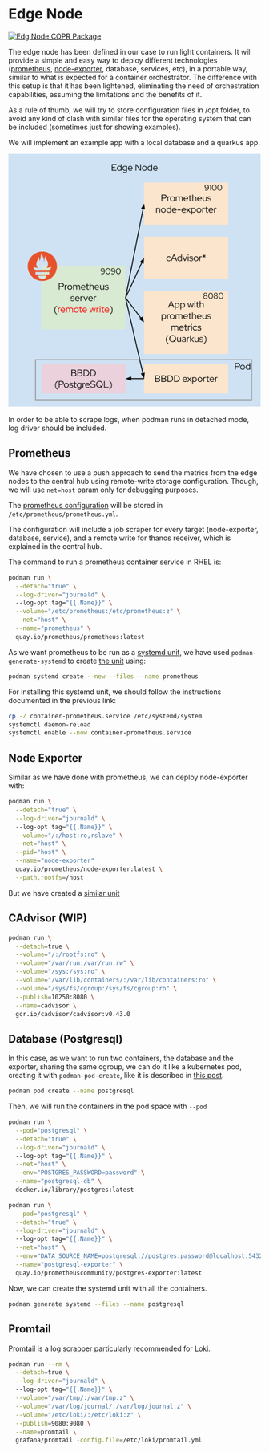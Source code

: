 # Edge Node

[![Edg Node COPR Package](https://copr.fedorainfracloud.org/coprs/drhelius/edge-monitoring/package/edge-node/status_image/last_build.png)](https://copr.fedorainfracloud.org/coprs/drhelius/edge-monitoring/package/edge-node/)

The edge node has been defined in our case to run light containers. It will provide a simple and easy way to deploy different technologies ([prometheus](https://prometheus.io/), [node-exporter](https://prometheus.io/docs/guides/node-exporter/), database, services, etc), in a portable way, similar to what is expected for a container orchestrator. The difference with this setup is that it has been lightened, eliminating the need of orchestration capabilities, assuming the limitations and the benefits of it.

As a rule of thumb, we will try to store configuration files in /opt folder, to avoid any kind of clash with similar files for the operating system that can be included (sometimes just for showing examples).

We will implement an example app with a local database and a quarkus app.

<p align="center">
  <img src="edge-node.svg" alt="Sublime's custom image"/>
</p>

In order to be able to scrape logs, when podman runs in detached mode, log driver should be included. 

## Prometheus

We have chosen to use a push approach to send the metrics from the edge nodes to the central hub using remote-write storage configuration. Though, we will use `net=host` param only for debugging purposes.

The [prometheus configuration](prometheus/prometheus.yml) will be stored in `/etc/prometheus/prometheus.yml`.

The configuration will include a job scraper for every target (node-exporter, database, service), and a remote write for thanos receiver, which is explained in the central hub.

The command to run a prometheus container service in RHEL is:

```bash
podman run \
  --detach="true" \
  --log-driver="journald" \ 
  --log-opt tag="{{.Name}}" \
  --volume="/etc/prometheus:/etc/prometheus:z" \
  --net="host" \
  --name="prometheus" \
  quay.io/prometheus/prometheus:latest
```

As we want prometheus to be run as a [systemd unit](https://access.redhat.com/documentation/en-us/red_hat_enterprise_linux/8/html-single/building_running_and_managing_containers/index#assembly_porting-containers-to-systemd-using-podman_building-running-and-managing-containers), we have used `podman-generate-systemd` to create [the unit](prometheus/container-prometheus.service) using:

```bash
podman systemd create --new --files --name prometheus
```

For installing this systemd unit, we should follow the instructions documented in the previous link:

```bash
cp -Z container-prometheus.service /etc/systemd/system
systemctl daemon-reload
systemctl enable --now container-prometheus.service
```


## Node Exporter 

Similar as we have done with prometheus, we can deploy node-exporter with:

```bash
podman run \
  --detach="true" \
  --log-driver="journald" \ 
  --log-opt tag="{{.Name}}" \
  --volume="/:/host:ro,rslave" \
  --net="host" \
  --pid="host" \
  --name="node-exporter"
  quay.io/prometheus/node-exporter:latest \
  --path.rootfs=/host
```

But we have created a [similar unit](node-exporter/container-node-exporter.service)

## CAdvisor (WIP)


```bash
podman run \
  --detach=true \
  --volume="/:/rootfs:ro" \
  --volume="/var/run:/var/run:rw" \
  --volume="/sys:/sys:ro" \
  --volume="/var/lib/containers/:/var/lib/containers:ro" \
  --volume="/sys/fs/cgroup:/sys/fs/cgroup:ro" \
  --publish=10250:8080 \
  --name=cadvisor \
  gcr.io/cadvisor/cadvisor:v0.43.0
```

## Database (Postgresql)

In this case, as we want to run two containers, the database and the exporter, sharing the same cgroup, we can do it like a kubernetes pod, creating it with `podman-pod-create`, like it is described in [this post](https://developers.redhat.com/blog/2019/01/15/podman-managing-containers-pods). 

```bash
podman pod create --name postgresql
```

Then, we will run the containers in the pod space with `--pod`

```bash
podman run \
  --pod="postgresql" \
  --detach="true" \
  --log-driver="journald" \ 
  --log-opt tag="{{.Name}}" \
  --net="host" \
  --env="POSTGRES_PASSWORD=password" \
  --name="postgresql-db" \
  docker.io/library/postgres:latest
```

```bash
podman run \
  --pod="postgresql" \
  --detach="true" \
  --log-driver="journald" \ 
  --log-opt tag="{{.Name}}" \
  --net="host" \
  --env="DATA_SOURCE_NAME=postgresql://postgres:password@localhost:5432/postgres?sslmode=disable" \
  --name="postgresql-exporter" \
  quay.io/prometheuscommunity/postgres-exporter:latest
```

Now, we can create the systemd unit with all the containers.

```bash
podman generate systemd --files --name postgresql
```

## Promtail

[Promtail](https://grafana.com/docs/loki/latest/clients/promtail/) is a log scrapper particularly recommended for [Loki](https://grafana.com/docs/loki/latest/). 

```bash
podman run --rm \
  --detach=true \
  --log-driver="journald" \ 
  --log-opt tag="{{.Name}}" \
  --volume="/var/tmp/:/var/tmp:z" \
  --volume="/var/log/journal/:/var/log/journal:z" \
  --volume="/etc/loki/:/etc/loki:z" \
  --publish=9080:9080 \
  --name=promtail \
  grafana/promtail -config.file=/etc/loki/promtail.yml
```

